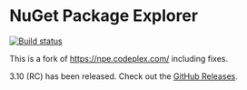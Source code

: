 # NuGet Package Explorer

[![Build status](https://ci.appveyor.com/api/projects/status/fc2n466sq3pq8tm7/branch/master?svg=true)](https://ci.appveyor.com/project/304NotModified/nugetpackageexplorer/branch/master)

This is a fork of https://npe.codeplex.com/ including fixes. 

3.10 (RC) has been released. Check out the [GitHub Releases](https://github.com/304NotModified/NuGetPackageExplorer/releases). 



